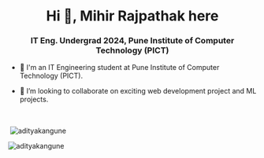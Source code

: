 <h1 align="center">Hi 👋, Mihir Rajpathak here</h1>
<h3 align="center">IT Eng. Undergrad 2024, Pune Institute of Computer Technology (PICT)</h3>

- 🔭 I'm an IT Engineering student at Pune Institute of Computer Technology (PICT).<br/>

- 👯 I’m looking to collaborate on exciting web development project and ML projects.
<br/>



<p>&nbsp;<img align="center" src="https://github-readme-stats.vercel.app/api?username=Mihir-R7&show_icons=true&locale=en" alt="adityakangune" /></p>

<p><img align="left" src="https://github-readme-stats.vercel.app/api/top-langs?username=Mihir-R7&show_icons=true&locale=en&layout=compact" alt="adityakangune" /></p>


<!--
**Avi8010/Avi8010** is a ✨ _special_ ✨ repository because its `README.md` (this file) appears on your GitHub profile.

Here are some ideas to get you started:

- 🔭 I’m currently working on ...
- 🌱 I’m currently learning ...
- 👯 I’m looking to collaborate on ...
- 🤔 I’m looking for help with ...
- 💬 Ask me about ...
- 📫 How to reach me: ...
- 😄 Pronouns: ...
- ⚡ Fun fact: ...
-->
